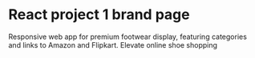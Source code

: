 # React project 1 brand page

Responsive web app for premium footwear display, featuring categories and links to Amazon and Flipkart. Elevate online shoe shopping
